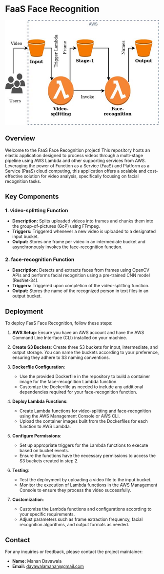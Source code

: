 # FaaS Face Recognition

![FaaS Face Recognition](https://github.com/JaynilVaidya/FaaS-Face-Recognition/blob/origin/system-design.jpg)


## Overview

Welcome to the FaaS Face Recognition project! This repository hosts an elastic application designed to process videos through a multi-stage pipeline using AWS Lambda and other supporting services from AWS. Leveraging the power of Function as a Service (FaaS) and Platform as a Service (PaaS) cloud computing, this application offers a scalable and cost-effective solution for video analysis, specifically focusing on facial recognition tasks.

## Key Components

### 1. video-splitting Function

- **Description:** Splits uploaded videos into frames and chunks them into the group-of-pictures (GoP) using FFmpeg.
- **Triggers:** Triggered whenever a new video is uploaded to a designated input bucket.
- **Output:** Stores one frame per video in an intermediate bucket and asynchronously invokes the face-recognition function.

### 2. face-recognition Function

- **Description:** Detects and extracts faces from frames using OpenCV APIs and performs facial recognition using a pre-trained CNN model (ResNet-34).
- **Triggers:** Triggered upon completion of the video-splitting function.
- **Output:** Stores the name of the recognized person in text files in an output bucket.

## Deployment

To deploy FaaS Face Recognition, follow these steps:

1. **AWS Setup**: Ensure you have an AWS account and have the AWS Command Line Interface (CLI) installed on your machine.

2. **Create S3 Buckets**: Create three S3 buckets for input, intermediate, and output storage. You can name the buckets according to your preference, ensuring they adhere to S3 naming conventions.

3. **Dockerfile Configuration**:
   - Use the provided Dockerfile in the repository to build a container image for the face-recognition Lambda function.
   - Customize the Dockerfile as needed to include any additional dependencies required for your face-recognition function.

4. **Deploy Lambda Functions**:
   - Create Lambda functions for video-splitting and face-recognition using the AWS Management Console or AWS CLI.
   - Upload the container images built from the Dockerfiles for each function to AWS Lambda.

5. **Configure Permissions**:
   - Set up appropriate triggers for the Lambda functions to execute based on bucket events.
   - Ensure the functions have the necessary permissions to access the S3 buckets created in step 2.

6. **Testing**:
   - Test the deployment by uploading a video file to the input bucket.
   - Monitor the execution of Lambda functions in the AWS Management Console to ensure they process the video successfully.

7. **Customization**:
   - Customize the Lambda functions and configurations according to your specific requirements.
   - Adjust parameters such as frame extraction frequency, facial recognition algorithms, and output formats as needed.

## Contact

For any inquiries or feedback, please contact the project maintainer:

- **Name:** Manan Davawala
- **Email:** [davawalamanan@gmail.com](mailto:davawalamanan@gmail.com)
